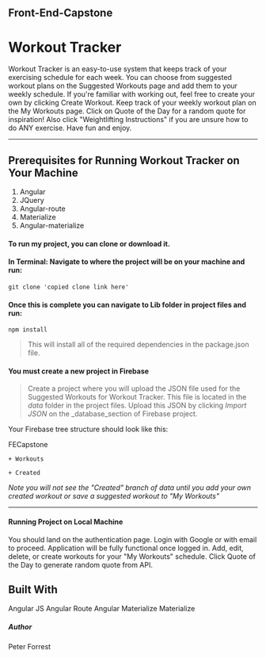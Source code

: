 ## Front-End-Capstone
# Workout Tracker

Workout Tracker is an easy-to-use system that keeps track of your exercising
schedule for each week. You can choose from suggested workout plans on the
Suggested Workouts page and add them to your weekly schedule. If you're
familiar with working out, feel free to create your own by clicking Create Workout. Keep track of your weekly workout plan on the My Workouts page. Click on Quote of the Day for a random quote for inspiration! Also click "Weightlifting Instructions" if you are unsure how to do ANY exercise. Have fun and enjoy.

<hr>

## Prerequisites for Running Workout Tracker on Your Machine

1. Angular
2. JQuery
3. Angular-route
4. Materialize
5. Angular-materialize

#### To run my project, you can clone or download it. ####
#### In Terminal: Navigate to where the project will be on your machine and run: ####
`git clone 'copied clone link here'`
#### Once this is complete you can navigate to Lib folder in project files and run: ####
`npm install`



> This will install all of the required dependencies in the package.json file.

#### You must create a new project in Firebase

> Create a project where you will upload the JSON file used for the Suggested Workouts for Workout Tracker.  This file is located in the _data_ folder in the project files.  Upload this JSON by clicking _Import JSON_ on the _database_section of Firebase project.

Your Firebase tree structure should look like this:

FECapstone

    + Workouts

    + Created

_Note you will not see the "Created" branch of data until you add your own created workout or save a suggested workout to "My Workouts"_

<hr>

#### Running Project on Local Machine

You should land on the authentication page. Login with Google or with email to proceed.
Application will be fully functional once logged in.  Add, edit, delete, or create workouts for your "My Workouts" schedule.  Click Quote of the Day to generate random quote from API.

## Built With

Angular JS
Angular Route
Angular Materialize
Materialize

##### Author

Peter Forrest


